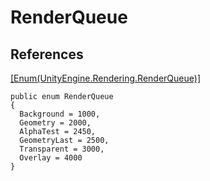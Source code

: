 
# RenderQueue

## References

[[Enum(UnityEngine.Rendering.RenderQueue)]](https://docs.unity3d.com/ScriptReference/Rendering.RenderQueue.html)
```
public enum RenderQueue
{
  Background = 1000,
  Geometry = 2000,
  AlphaTest = 2450,
  GeometryLast = 2500,
  Transparent = 3000,
  Overlay = 4000
}
```
